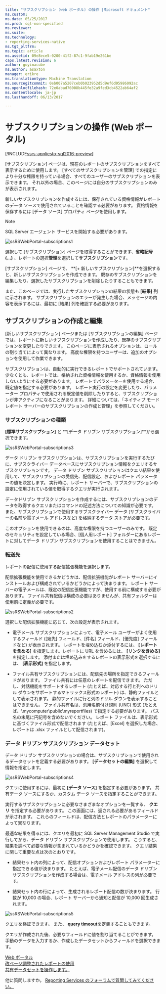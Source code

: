```yaml
---
title: "サブスクリプション (web ポータル) の操作 |Microsoft ドキュメント"
ms.custom: 
ms.date: 05/25/2017
ms.prod: sql-non-specified
ms.reviewer: 
ms.suite: 
ms.technology:
- reporting-services-native
ms.tgt_pltfrm: 
ms.topic: article
ms.assetid: 09e8ece5-0200-41f2-87c1-9fab19e261be
caps.latest.revision: 6
author: guyinacube
ms.author: asaxton
manager: erikre
ms.translationtype: Machine Translation
ms.sourcegitcommit: 0eb007a5207ceb0b023952d5d9ef6d95986092ac
ms.openlocfilehash: 72e0abad76008b445fe32a9fed3cb4522ab64af2
ms.contentlocale: ja-jp
ms.lasthandoff: 06/13/2017

---
```

# <a name="working-with-subscriptions-web-portal"></a>サブスクリプションの操作 (Web ポータル)

[!INCLUDE[ssrs-appliesto-sql2016-preview](../includes/ssrs-appliesto-sql2016-preview.md)]

[サブスクリプション] ページは、現在のレポートのサブスクリプションをすべて表示するために使用します。 [すべてのサブスクリプションを管理] での指定により十分な権限を持っている場合、すべてのユーザーのサブスクリプションを表示できます。 それ以外の場合、このページには自分のサブスクリプションのみが表示されます。  
  
新しいサブスクリプションを作成するには、保存されている資格情報がレポートのデータ ソースで使用されていることを確認する必要があります。 資格情報を保存するには [データ ソース] プロパティ ページを使用します。  
  
> [!NOTE]
> SQL Server エージェント サービスを開始する必要があります。   
  
![ssRSWebPortal-subscriptions1](../reporting-services/media/ssrswebportal-subscriptions1.png)  
   
選択して [サブスクリプション] ページを取得することができます、**省略記号 (...)** 、レポートの選択**管理**を選択して**サブスクリプション**です。  
  
[サブスクリプション] ページで、 **[+ 新しいサブスクリプション]**を選択すると、新しいサブスクリプションを作成できます。 既存のサブスクリプションを編集したり、選択したサブスクリプションを削除したりすることもできます。  
  
また、このページでは、実行したサブスクリプションの結果の状態も **[結果]** 列に示されます。 サブスクリプションのエラーが発生した場合、メッセージの内容を表示するには、最初に [結果] 列を確認する必要があります。  
  
## <a name="creating-or-editing-a-subscription"></a>サブスクリプションの作成と編集  
[新しいサブスクリプション] ページまたは [サブスクリプションの編集] ページでは、レポートに新しいサブスクリプションを作成したり、既存のサブスクリプションを変更したりできます。 このページに表示されるオプションは、ロールの割り当てによって異なります。 高度な権限を持つユーザーは、追加のオプションを使用して作業できます。  
  
サブスクリプションは、自動的に実行できるレポートでサポートされています。 少なくとも、レポートでは、格納された資格情報を使用するか、資格情報を使用しないようにする必要があります。 レポートでパラメーターを使用する場合、既定値を指定する必要があります。 レポート実行の設定を変更したり、パラメーター プロパティで使用される既定値を削除したりすると、サブスクリプションが非アクティブになることがあります。 詳細については、「ネイティブ モード レポート サーバーのサブスクリプションの作成と管理」を参照してください。  
  
### <a name="type-of-subscription"></a>サブスクリプションの種類  
**[標準サブスクリプション]** と **[データ ドリブン サブスクリプション]**から選択できます。  
  
![ssRSWebPortal-subscriptions3](../reporting-services/media/ssrswebportal-subscriptions3.png)  
   
データ ドリブン サブスクリプションは、サブスクリプションを実行するたびに、サブスクライバー データベースにサブスクリプション情報をクエリするサブスクリプションです。 データ ドリブン サブスクリプションはクエリ結果を使用して、サブスクリプションの受信先、配信設定、およびレポート パラメーターの値を決定します。 実行時に、レポート サーバーで、サブスクリプションの設定に使用されている値を取得するクエリが実行されます。   
  
データドリブン サブスクリプションを作成するには、サブスクリプションのデータを取得するクエリまたはコマンドの記述方法についての知識が必要です。 また、サブスクリプションで使用するサブスクライバー データ (サブスクライバーの名前や電子メール アドレスなど) を格納するデータ ストアが必要です。  
  
このオプションを使用できるのは、高度な権限を持つユーザーのみです。 既定のセキュリティを設定している場合、[個人用レポート] フォルダーにあるレポートに対してデータ ドリブン サブスクリプションを使用することはできません。  
  
### <a name="destination"></a>転送先  
レポートの配信に使用する配信拡張機能を選択します。   
  
配信拡張機能を使用できるかどうかは、配信拡張機能がレポート サーバーにインストールおよび構成されているかどうかによって決まります。 レポート サーバーの電子メールは、既定の配信拡張機能ですが、使用する前に構成する必要があります。 ファイル共有配信は構成の必要はありませんが、共有フォルダーは使用前に定義が必要です。  
  
![ssRSWebPortal-subscriptions2](../reporting-services/media/ssrswebportal-subscriptions2.png)  
  
選択した配信拡張機能に応じて、次の設定が表示されます。  
  
-   電子メール サブスクリプションによって、電子メール ユーザーがよく使用するフィールド ([宛先] フィールド、[件名] フィールド、[優先度] フィールドなど) が表示されます。 レポートを埋め込むか添付するには、 **[レポートを含める]** を指定します。レポートに URL を含めるには、 **[リンクを含める]** を指定します。 添付または埋め込みをするレポートの表示形式を選択するには、 **[表示形式]** を指定します。  
  
-   ファイル共有サブスクリプションには、配信先の場所を指定できるフィールドがあります。 ファイル共有には任意のレポートを配信できます。 ただし、対話機能をサポートするレポート (たとえば、対応する行と列へのドリル ダウンをサポートするマトリックス形式のレポート) は、静的ファイルとして表示されます。 静的ファイルに行と列のドリル ダウンを表示することはできません。 ファイル共有名は、汎用名前付け規則 (UNC) 形式 (たとえば、\mycomputer\public\myreportfiles) で指定する必要があります。 パス名の末尾に円記号を含めないでください。 レポート ファイルは、表示形式に基づくファイル形式で配信されます (たとえば、[Excel] を選択した場合、レポートは .xlsx ファイルとして配信されます)。  
  
### <a name="data-driven-subscription-dataset"></a>データ ドリブン サブスクリプション データセット  
データ ドリブン サブスクリプションの場合は、サブスクリプションで使用されるデータセットを定義する必要があります。 **[データセットの編集]** を選択して情報を指定します。  
  
![ssRSWebPortal-subscriptions4](../reporting-services/media/ssrswebportal-subscriptions4.png)  
  
クエリに使用するには、最初に **[データ ソース]** を指定する必要があります。 共有データ ソースにするか、カスタム データ ソースを指定することができます。  
  
実行するサブスクリプションに必要なさまざまなオプションを一覧する、 **クエリ** を指定する必要があります。 この画面には、返される必要があるフィールドが示されます。 これらのフィールドは、配信方法とレポートのパラメーターによって異なります。  
  
最適な結果を得るには、クエリを最初に SQL Server Management Studio で実行してから、データ ドリブン サブスクリプションで使用します。 こうすると、結果を調べて必要な情報が含まれているかどうかを確認できます。 クエリ結果に関して重要な点は次のとおりです。  
  
-   結果セット内の列によって、配信オプションおよびレポート パラメーターに指定できる値が決まります。 たとえば、電子メール配信のデータ ドリブン サブスクリプションを作成する場合は、電子メール アドレスの列が必要です。  
  
-   結果セット内の行によって、生成されるレポート配信の数が決まります。 行数が 10,000 の場合、レポート サーバーから通知と配信が 10,000 回生成されます。  
  
![ssRSWebPortal-subscriptions5](../reporting-services/media/ssrswebportal-subscriptions5.png)  
  
クエリを検証できます。 また、 **query timeout**を定義することもできます。  
  
クエリが作成された後、必要なフィールドに値を割り当てることができます。 手動のデータを入力するか、作成したデータセットからフィールドを選択できます。

[Web ポータル](../reporting-services/web-portal-ssrs-native-mode.md)  
[改ページ調整されたレポートの使用](working-with-paginated-reports-web-portal.md)  
[共有データセットを操作します。](../reporting-services/work-with-shared-datasets-web-portal.md)

他に質問しますか。 [Reporting Services のフォーラムで質問してみてください。](http://go.microsoft.com/fwlink/?LinkId=620231)
